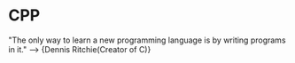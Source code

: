 # CPP
"The only way to learn a new programming language is by writing programs in it."
                        --> {Dennis Ritchie(Creator of C)}
